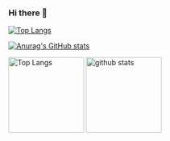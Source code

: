 ### Hi there 👋

<!--
**Kyo-G-Ray/Kyo-G-Ray** is a ✨ _special_ ✨ repository because its `README.md` (this file) appears on your GitHub profile.

Here are some ideas to get you started:

- 🔭 I’m currently working on ...
- 🌱 I’m currently learning ...
- 👯 I’m looking to collaborate on ...
- 🤔 I’m looking for help with ...
- 💬 Ask me about ...
- 📫 How to reach me: ...
- 😄 Pronouns: ...
- ⚡ Fun fact: ...
-->

[![Top Langs](https://github-readme-stats.vercel.app/api/top-langs/?username=Kyo-G-Ray&layout=compact&theme=onedark)](https://github.com/anuraghazra/github-readme-stats)




[![Anurag's GitHub stats](https://github-readme-stats.vercel.app/api?username=Kyo-G-Ray&theme=onedark&show_icons=true)](https://github.com/anuraghazra/github-readme-stats)


<p align="left"> 
  <img alt="Top Langs" height="150px" src="https://github-readme-stats.vercel.app/api/top-langs/?username=Kyo-G-Ray&layout=compact&theme=onedark" />
  <img alt="github stats" height="150px" src="https://github-readme-stats.vercel.app/api?username=Kyo-G-Ray&theme=onedark&show_icons=true" />
</p>
